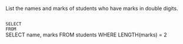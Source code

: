 List the names and marks of students who have marks in double digits.



<codeblock language="sql" dbName="students1.db" type="exercise" testMode="fixedInput">
<code>
SELECT  
FROM
</code>

<solution>
SELECT name, marks
FROM students
WHERE LENGTH(marks) = 2
</solution>
</codeblock>